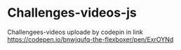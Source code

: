 # Challenges-videos-js
Challengees-videos
uploade by codepin in link
https://codepen.io/bnwjqufq-the-flexboxer/pen/ExrOYNd
